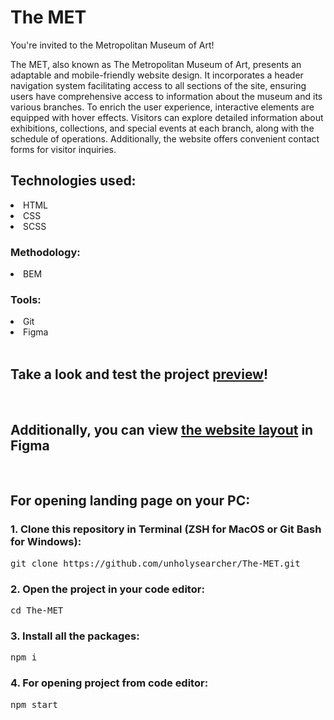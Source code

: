 <h1>The MET</h1>

You're invited to the Metropolitan Museum of Art!

The MET, also known as The Metropolitan Museum of Art, presents an adaptable and mobile-friendly website design. It incorporates a header navigation system facilitating access to all sections of the site, ensuring users have comprehensive access to information about the museum and its various branches. To enrich the user experience, interactive elements are equipped with hover effects. Visitors can explore detailed information about exhibitions, collections, and special events at each branch, along with the schedule of operations. Additionally, the website offers convenient contact forms for visitor inquiries.

<h2>Technologies used:</h2>
<li>HTML</li>
<li>CSS</li>
<li>SCSS</li>

<h3>Methodology:</h3>
<li>BEM</li>

<h3>Tools:</h3>
<li>Git</li>
<li>Figma</li>
</br>
<h2>Take a look and test the project <a href="https://unholysearcher.github.io/The-MET/" target="_blank">preview</a>!</h2>
</br>
<h2>Additionally, you can view <a href="https://www.figma.com/file/lSR1m42L9YwzQwzzxKwHpw/THE-MET?node-id=8590%3A29&mode=dev" target="_blank">the website layout</a> in Figma</h2>
</br>
<h2>For opening landing page on your PC:</h2>


<h3>1. Clone this repository in Terminal (ZSH for MacOS or Git Bash for Windows):</h3>
<pre>git clone https://github.com/unholysearcher/The-MET.git</pre>

<h3>2. Open the project in your code editor:</h3>
<pre>cd The-MET</pre>

<h3>3. Install all the packages:</h3>
<pre>npm i</pre>

<h3>4. For opening project from code editor:</h3>
<pre>npm start</pre>

